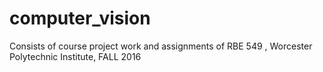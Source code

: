 # computer_vision
Consists of course project work and assignments of RBE 549 , Worcester Polytechnic Institute, FALL 2016
